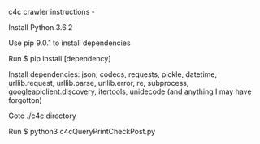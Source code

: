 c4c crawler instructions -

Install Python 3.6.2

Use pip 9.0.1 to install dependencies

Run
$ pip install [dependency]

Install dependencies:
json, codecs, requests, pickle, datetime, urllib.request, urllib.parse, urllib.error, re, subprocess, googleapiclient.discovery, itertools, unidecode (and anything I may have forgotton)

Goto ./c4c directory

Run 
$ python3 c4cQueryPrintCheckPost.py

